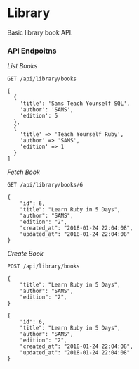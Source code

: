 # Library
Basic library book API.


### API Endpoitns

*List Books*

`GET /api/library/books`

```
[
  {
    'title': 'Sams Teach Yourself SQL',
    'author': 'SAMS',
    'edition': 5
  },
  { 
    'title' => 'Teach Yourself Ruby',
    'author' => 'SAMS',
    'edition' => 1
  }
]
```

*Fetch Book*

`GET /api/library/books/6`

```
{
    "id": 6,
    "title": "Learn Ruby in 5 Days",
    "author": "SAMS",
    "edition": "2",
    "created_at": "2018-01-24 22:04:08",
    "updated_at": "2018-01-24 22:04:08"
}
```

*Create Book*

`POST /api/library/books`

```
{
    "title": "Learn Ruby in 5 Days",
    "author": "SAMS",
    "edition": "2",
}
```

```
{
    "id": 6,
    "title": "Learn Ruby in 5 Days",
    "author": "SAMS",
    "edition": "2",
    "created_at": "2018-01-24 22:04:08",
    "updated_at": "2018-01-24 22:04:08"
}
```
